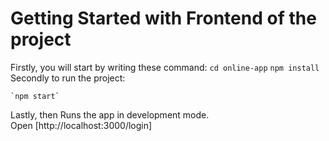 # Getting Started with Frontend of the project

Firstly, you will start by writing these command: 
    `cd online-app` 
    `npm install`
Secondly to run the project: 

    `npm start`

Lastly, then Runs the app in development mode.\
Open [http://localhost:3000/login]
